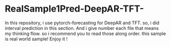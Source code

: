 # RealSample1Pred-DeepAR-TFT-
In this repository, i use pytorch-forecasting for DeepAR and TFT. so, i did interval prediction in this section.
And i give number each file that means my thinking flow. so i recommend you to read those along order.
this sample is real world sample!
Enjoy it !
